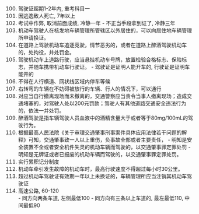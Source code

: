 100. 驾驶证超期1-2年内, 重考科目一
102. 因逃逸致人死亡, 7年以上
108. 考试中作弊, 取消前面成绩, 冷静一年
    - 不正当手段拿到证了, 冷静三年
113. 机动车驾驶人在核发地车辆管理所管辖区以外居住的，可以向居住地车辆管理所申请换证。
114. 在道路上驾驶机动车追逐竞驶，情节恶劣的，或者在道路上醉酒驾驶机动车的，处拘役，并处罚金。
121. 驾驶机动车上道路行驶，应当悬挂机动车号牌，放置检验合格标志、保险标志，并随车携带机动车行驶证。
    - 驾驶证是证明人能开车的, 行驶证是证明车能开的
134. 不得在人行横道、网状线区域内停车等候
139. 右转弯的车辆在不妨碍被放行的车辆、行人的情况下，可以通行
145. 对应当自行撤离现场而未撤离的，交通警察应当责令当事人撤离现场；造成交通堵塞的，对驾驶人处以200元罚款；驾驶人有其他道路交通安全违法行为的，依法一并处罚。
164. 醉酒驾驶是指车辆驾驶人员血液中的酒精含量大于或者等于80mg/100mL的驾驶行为。
165. 根据最高人民法院《关于审理交通肇事刑事案件具体应用法律若干问题的解释》可知，交通肇事致一人以上重伤，负事故全部或者主要责任，
    - 明知是安全装置不全或者安全机件失灵的机动车辆而驾驶的，以交通肇事罪定罪处罚
    - 明知是无牌证或者已报废的机动车辆而驾驶的，以交通肇事罪定罪处罚。
167. 实行累积记分制度
169. 机动车牵引发生故障的机动车时，最高行驶速度不得超过每小时30公里。
172. 超过机动车驾驶证有效期一年以上未换证的，车辆管理所应当注销其机动车驾驶证
175. 高速公路, 60-120   
    - 同方向两条车道, 左侧最低100
    - 同方向有三条以上车道的, 最左最低110, 中间最低90